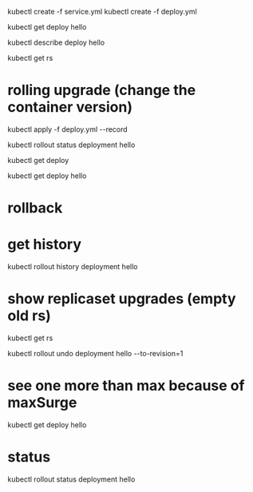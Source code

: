 
kubectl create -f service.yml
kubectl create -f deploy.yml

kubectl get deploy hello

kubectl describe deploy hello

kubectl get rs

# rolling upgrade (change the container version)

kubectl apply -f deploy.yml --record

kubectl rollout status deployment hello

kubectl get deploy

kubectl get deploy hello

# rollback

# get history
kubectl rollout history deployment hello

# show replicaset upgrades (empty old rs)
kubectl get rs

kubectl rollout undo deployment hello --to-revision=1

# see one more than max because of maxSurge

kubectl get deploy hello

# status

kubectl rollout status deployment hello



